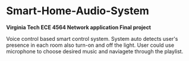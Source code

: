 # Smart-Home-Audio-System

**Virginia Tech ECE 4564 Network application Final project**

Voice control based smart control system. System auto detects user's presence in each room also turn-on and off the light.
User could use microphone to choose desired music and naviagete through the playlist.  
 

